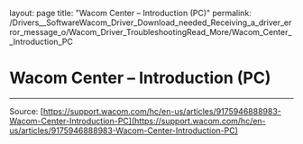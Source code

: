 layout: page
title: "Wacom Center – Introduction (PC)"
permalink: /Drivers__SoftwareWacom_Driver_Download_needed_Receiving_a_driver_error_message_o/Wacom_Driver_TroubleshootingRead_More/Wacom_Center__Introduction_PC

# Wacom Center – Introduction (PC)



---
Source: [https://support.wacom.com/hc/en-us/articles/9175946888983-Wacom-Center-Introduction-PC](https://support.wacom.com/hc/en-us/articles/9175946888983-Wacom-Center-Introduction-PC)
